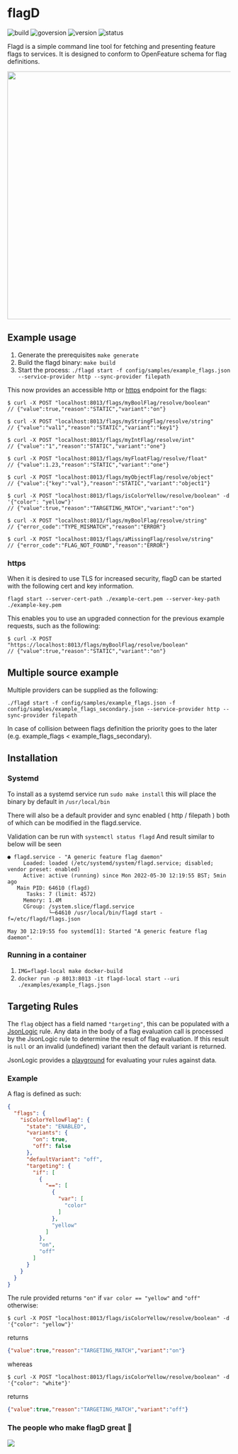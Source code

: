 # flagD

![build](https://img.shields.io/github/workflow/status/open-feature/flagd/ci)
![goversion](https://img.shields.io/github/go-mod/go-version/open-feature/flagd/main)
![version](https://img.shields.io/badge/version-pre--alpha-green)
![status](https://img.shields.io/badge/status-not--for--production-red)

Flagd is a simple command line tool for fetching and presenting feature flags to services. It is designed to conform to OpenFeature schema for flag definitions.

<img src="images/of-flagd-0.png" width="560">

## Example usage

1. Generate the prerequisites `make generate`
2. Build the flagd binary: `make build`
3. Start the process: `./flagd start -f config/samples/example_flags.json --service-provider http --sync-provider filepath`

This now provides an accessible http or [https](#https) endpoint for the flags:

```
$ curl -X POST "localhost:8013/flags/myBoolFlag/resolve/boolean"
// {"value":true,"reason":"STATIC","variant":"on"}

$ curl -X POST "localhost:8013/flags/myStringFlag/resolve/string"
// {"value":"val1","reason":"STATIC","variant":"key1"}

$ curl -X POST "localhost:8013/flags/myIntFlag/resolve/int"
// {"value":"1","reason":"STATIC","variant":"one"}

$ curl -X POST "localhost:8013/flags/myFloatFlag/resolve/float"
// {"value":1.23,"reason":"STATIC","variant":"one"}

$ curl -X POST "localhost:8013/flags/myObjectFlag/resolve/object"
// {"value":{"key":"val"},"reason":"STATIC","variant":"object1"}

$ curl -X POST "localhost:8013/flags/isColorYellow/resolve/boolean" -d '{"color": "yellow"}'
// {"value":true,"reason":"TARGETING_MATCH","variant":"on"}

$ curl -X POST "localhost:8013/flags/myBoolFlag/resolve/string"
// {"error_code":"TYPE_MISMATCH","reason":"ERROR"}

$ curl -X POST "localhost:8013/flags/aMissingFlag/resolve/string"
// {"error_code":"FLAG_NOT_FOUND","reason":"ERROR"}
```

### https

When it is desired to use TLS for increased security, flagD can be started with the following cert and key information.

`flagd start --server-cert-path ./example-cert.pem --server-key-path ./example-key.pem`

This enables you to use an upgraded connection for the previous example requests, such as the following:

```
$ curl -X POST "https://localhost:8013/flags/myBoolFlag/resolve/boolean"
// {"value":true,"reason":"STATIC","variant":"on"}
```

## Multiple source example
Multiple providers can be supplied as the following:
```
./flagd start -f config/samples/example_flags.json -f config/samples/example_flags_secondary.json --service-provider http --sync-provider filepath
```
In case of collision between flags definition the priority goes to the later (e.g. example_flags < example_flags_secondary).


## Installation

### Systemd

To install as a systemd service run `sudo make install` this will place the binary by default in `/usr/local/bin`

There will also be a default provider and sync enabled ( http / filepath ) both of which can be modified in the flagd.service.

Validation can be run with `systemctl status flagd`
And result similar to below will be seen

```
● flagd.service - "A generic feature flag daemon"
     Loaded: loaded (/etc/systemd/system/flagd.service; disabled; vendor preset: enabled)
     Active: active (running) since Mon 2022-05-30 12:19:55 BST; 5min ago
   Main PID: 64610 (flagd)
      Tasks: 7 (limit: 4572)
     Memory: 1.4M
     CGroup: /system.slice/flagd.service
             └─64610 /usr/local/bin/flagd start -f=/etc/flagd/flags.json

May 30 12:19:55 foo systemd[1]: Started "A generic feature flag daemon".
```

### Running in a container

1. `IMG=flagd-local make docker-build`
2. `docker run -p 8013:8013 -it flagd-local start --uri ./examples/example_flags.json`

## Targeting Rules

The `flag` object has a field named `"targeting"`, this can be populated with a [JsonLogic](https://jsonlogic.com/) rule. Any data
in the body of a flag evaluation call is processed by the JsonLogic rule to determine the result of flag evaluation.
If this result is `null` or an invalid (undefined) variant then the default variant is returned.

JsonLogic provides a [playground](https://jsonlogic.com/play.html) for evaluating your rules against data.


### Example

A flag is defined as such:
```json
{
  "flags": {
    "isColorYellowFlag": {
      "state": "ENABLED",
      "variants": {
        "on": true,
        "off": false
      },
      "defaultVariant": "off",
      "targeting": {
        "if": [
          {
            "==": [
              {
                "var": [
                  "color"
                ]
              },
              "yellow"
            ]
          },
          "on",
          "off"
        ]
      }
    }
  }
}
```

The rule provided returns `"on"` if `var color == "yellow"` and `"off"` otherwise:

```shell
$ curl -X POST "localhost:8013/flags/isColorYellow/resolve/boolean" -d '{"color": "yellow"}'
```
returns
```json
{"value":true,"reason":"TARGETING_MATCH","variant":"on"}
```

whereas 
```shell
$ curl -X POST "localhost:8013/flags/isColorYellow/resolve/boolean" -d '{"color": "white"}'
```
returns
```json
{"value":true,"reason":"TARGETING_MATCH","variant":"off"}
```

### The people who make flagD great 💜

<a href="https://github.com/open-feature/flagd/graphs/contributors">
  <img src="https://contrib.rocks/image?repo=open-feature/flagd" />
</a>
